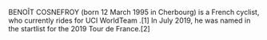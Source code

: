 BENOÎT COSNEFROY (born 12 March 1995 in Cherbourg) is a French cyclist, who currently rides for UCI WorldTeam .[1] In July 2019, he was named in the startlist for the 2019 Tour de France.[2]

